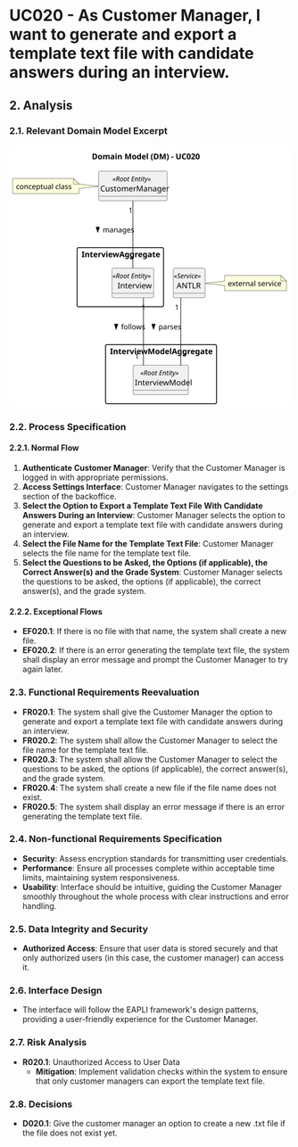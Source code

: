 # UC020 - As Customer Manager, I want to generate and export a template text file with candidate answers during an interview.

## 2. Analysis

### 2.1. Relevant Domain Model Excerpt

![UC020 - Domain Model](svg/uc020-domain-model.svg)

### 2.2. Process Specification

#### 2.2.1. Normal Flow
1. **Authenticate Customer Manager**: Verify that the Customer Manager is logged in with appropriate permissions.
2. **Access Settings Interface**: Customer Manager navigates to the settings section of the backoffice.
3. **Select the Option to Export a Template Text File With Candidate Answers During an Interview**: Customer Manager selects the option to generate and export a template text file with candidate answers during an interview.
4. **Select the File Name for the Template Text File**: Customer Manager selects the file name for the template text file.
5. **Select the Questions to be Asked, the Options (if applicable), the Correct Answer(s) and the Grade System**: Customer Manager selects the questions to be asked, the options (if applicable), the correct answer(s), and the grade system.

#### 2.2.2. Exceptional Flows
- **EF020.1**: If there is no file with that name, the system shall create a new file.
- **EF020.2**: If there is an error generating the template text file, the system shall display an error message and prompt the Customer Manager to try again later.

### 2.3. Functional Requirements Reevaluation
- **FR020.1**: The system shall give the Customer Manager the option to generate and export a template text file with candidate answers during an interview.
- **FR020.2**: The system shall allow the Customer Manager to select the file name for the template text file.
- **FR020.3**: The system shall allow the Customer Manager to select the questions to be asked, the options (if applicable), the correct answer(s), and the grade system.
- **FR020.4**: The system shall create a new file if the file name does not exist.
- **FR020.5**: The system shall display an error message if there is an error generating the template text file.

### 2.4. Non-functional Requirements Specification
- **Security**: Assess encryption standards for transmitting user credentials.
- **Performance**: Ensure all processes complete within acceptable time limits, maintaining system responsiveness.
- **Usability**: Interface should be intuitive, guiding the Customer Manager smoothly throughout the whole process with clear instructions and error handling.

### 2.5. Data Integrity and Security
- **Authorized Access**: Ensure that user data is stored securely and that only authorized users (in this case, the customer manager) can access it.

### 2.6. Interface Design
- The interface will follow the EAPLI framework's design patterns, providing a user-friendly experience for the Customer Manager.

### 2.7. Risk Analysis
- **R020.1**: Unauthorized Access to User Data
    - **Mitigation**: Implement validation checks within the system to ensure that only customer managers can export the template text file.

### 2.8. Decisions
- **D020.1**: Give the customer manager an option to create a new .txt file if the file does not exist yet.